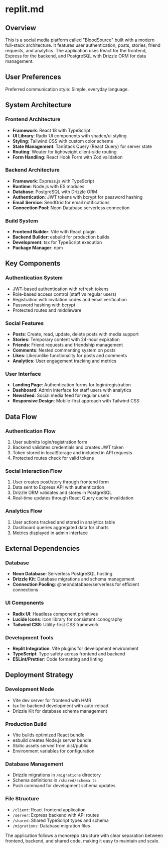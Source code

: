 # replit.md

## Overview

This is a social media platform called "BloodSource" built with a modern full-stack architecture. It features user authentication, posts, stories, friend requests, and analytics. The application uses React for the frontend, Express for the backend, and PostgreSQL with Drizzle ORM for data management.

## User Preferences

Preferred communication style: Simple, everyday language.

## System Architecture

### Frontend Architecture
- **Framework**: React 18 with TypeScript
- **UI Library**: Radix UI components with shadcn/ui styling
- **Styling**: Tailwind CSS with custom color scheme
- **State Management**: TanStack Query (React Query) for server state
- **Routing**: Wouter for lightweight client-side routing
- **Form Handling**: React Hook Form with Zod validation

### Backend Architecture
- **Framework**: Express.js with TypeScript
- **Runtime**: Node.js with ES modules
- **Database**: PostgreSQL with Drizzle ORM
- **Authentication**: JWT tokens with bcrypt for password hashing
- **Email Service**: SendGrid for email notifications
- **Connection Pool**: Neon Database serverless connection

### Build System
- **Frontend Builder**: Vite with React plugin
- **Backend Builder**: esbuild for production builds
- **Development**: tsx for TypeScript execution
- **Package Manager**: npm

## Key Components

### Authentication System
- JWT-based authentication with refresh tokens
- Role-based access control (staff vs regular users)
- Registration with invitation codes and email verification
- Password hashing with bcrypt
- Protected routes and middleware

### Social Features
- **Posts**: Create, read, update, delete posts with media support
- **Stories**: Temporary content with 24-hour expiration
- **Friends**: Friend requests and friendship management
- **Comments**: Nested commenting system on posts
- **Likes**: Like/unlike functionality for posts and comments
- **Analytics**: User engagement tracking and metrics

### User Interface
- **Landing Page**: Authentication forms for login/registration
- **Dashboard**: Admin interface for staff users with analytics
- **Newsfeed**: Social media feed for regular users
- **Responsive Design**: Mobile-first approach with Tailwind CSS

## Data Flow

### Authentication Flow
1. User submits login/registration form
2. Backend validates credentials and creates JWT token
3. Token stored in localStorage and included in API requests
4. Protected routes check for valid tokens

### Social Interaction Flow
1. User creates post/story through frontend form
2. Data sent to Express API with authentication
3. Drizzle ORM validates and stores in PostgreSQL
4. Real-time updates through React Query cache invalidation

### Analytics Flow
1. User actions tracked and stored in analytics table
2. Dashboard queries aggregated data for charts
3. Metrics displayed in admin interface

## External Dependencies

### Database
- **Neon Database**: Serverless PostgreSQL hosting
- **Drizzle Kit**: Database migrations and schema management
- **Connection Pooling**: @neondatabase/serverless for efficient connections

### UI Components
- **Radix UI**: Headless component primitives
- **Lucide Icons**: Icon library for consistent iconography
- **Tailwind CSS**: Utility-first CSS framework

### Development Tools
- **Replit Integration**: Vite plugins for development environment
- **TypeScript**: Type safety across frontend and backend
- **ESLint/Prettier**: Code formatting and linting

## Deployment Strategy

### Development Mode
- Vite dev server for frontend with HMR
- tsx for backend development with auto-reload
- Drizzle Kit for database schema management

### Production Build
- Vite builds optimized React bundle
- esbuild creates Node.js server bundle
- Static assets served from dist/public
- Environment variables for configuration

### Database Management
- Drizzle migrations in `/migrations` directory
- Schema definitions in `/shared/schema.ts`
- Push command for development schema updates

### File Structure
- `/client`: React frontend application
- `/server`: Express backend with API routes
- `/shared`: Shared TypeScript types and schema
- `/migrations`: Database migration files

The application follows a monorepo structure with clear separation between frontend, backend, and shared code, making it easy to maintain and scale.